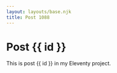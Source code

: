 ```yaml
---
layout: layouts/base.njk
title: Post 1088
---
```


# Post {{ id }}

This is post {{ id }} in my Eleventy project.
